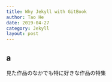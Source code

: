 ```yaml
---
title: Why Jekyll with GitBook
author: Tao He
date: 2019-04-27
category: Jekyll
layout: post
---
```


## a

見た作品のなかでも特に好きな作品の特集
